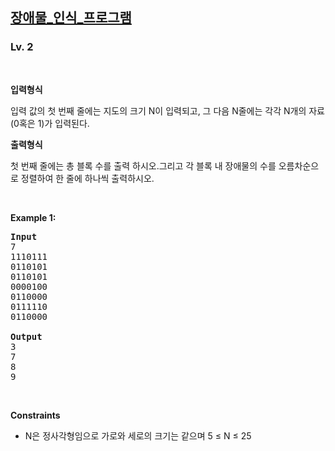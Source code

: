 <h2><a href="https://softeer.ai/practice/6282">장애물_인식_프로그램</a></h2><h3>Lv. 2</h3>
<br/><p><strong>입력형식</strong><p>입력 값의 첫 번째 줄에는 지도의 크기 N이 입력되고, 그 다음 N줄에는 각각 N개의 자료(0혹은 1)가 입력된다.</p></p><p><strong>출력형식</strong><p>첫 번째 줄에는 총 블록 수를 출력 하시오.그리고 각 블록 내 장애물의 수를 오름차순으로 정렬하여 한 줄에 하나씩 출력하시오.</p></p>
<br/><p><strong class="example">Example 1:</strong>
<pre><strong>Input
</strong>7
1110111
0110101
0110101
0000100
0110000
0111110
0110000
<strong>
Output
</strong>3
7
8
9
</pre></p>
<br/><p><strong>Constraints</strong><ul><li><p class="qti-paragraph" dir="ltr"><span>N은 정사각형임으로 가로와 세로의 크기는 같으며 5 ≤ N ≤ 25</span></p></li></ul></p>